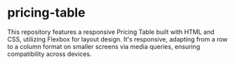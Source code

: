 # pricing-table
This repository features a responsive Pricing Table built with HTML and CSS, utilizing Flexbox for layout design. It's responsive, adapting from a row to a column format on smaller screens via media queries, ensuring compatibility across devices.
